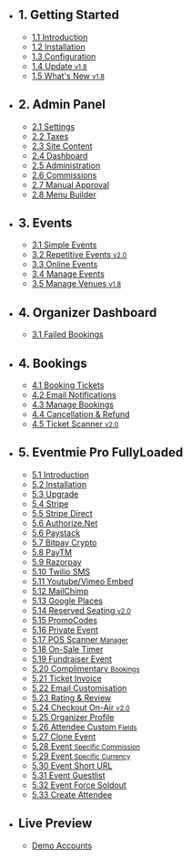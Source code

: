 - ## 1. Getting Started
    - [1.1 Introduction](/{{route}}/{{version}}/introduction)
    - [1.2 Installation](/{{route}}/{{version}}/installation)
    - [1.3 Configuration](/{{route}}/{{version}}/configuration)
    - [1.4 Update <small class="v">v1.8</small>](/{{route}}/{{version}}/update)
    - [1.5 What's New <small class="v">v1.8</small>](/{{route}}/{{version}}/changelog/changes)


- ## 2. Admin Panel
    - [2.1 Settings](/{{route}}/{{version}}/admin/settings)
    - [2.2 Taxes](/{{route}}/{{version}}/admin/taxes)
    - [2.3 Site Content](/{{route}}/{{version}}/admin/site-content)
    - [2.4 Dashboard](/{{route}}/{{version}}/admin/dashboard)
    - [2.5 Administration](/{{route}}/{{version}}/admin/administration)
    - [2.6 Commissions](/{{route}}/{{version}}/admin/commissions)
    - [2.7 Manual Approval](/{{route}}/{{version}}/admin/organiser-approval)
    - [2.8 Menu Builder](/{{route}}/{{version}}/admin/menu-builder)

- ## 3. Events
    - [3.1 Simple Events](/{{route}}/{{version}}/events/simple-events)
    - [3.2 Repetitive Events <small class="v">v2.0</small>](/{{route}}/{{version}}/events/repetitive-events)
    - [3.3 Online Events](/{{route}}/{{version}}/events/online-events)
    - [3.4 Manage Events](/{{route}}/{{version}}/events/manage-events)
    - [3.5 Manage Venues <small class="v">v1.8</small>](/{{route}}/{{version}}/events/manage-venues)

- ## 4. Organizer Dashboard
    - [3.1 Failed Bookings](/{{route}}/{{version}}/dashboard/failed-bookings)

- ## 4. Bookings
    - [4.1 Booking Tickets](/{{route}}/{{version}}/bookings/booking-tickets)
    - [4.2 Email Notifications](/{{route}}/{{version}}/bookings/email-notifications)
    - [4.3 Manage Bookings](/{{route}}/{{version}}/bookings/manage-bookings)
    - [4.4 Cancellation & Refund](/{{route}}/{{version}}/bookings/cancellation-refund)
    - [4.5 Ticket Scanner <small class="v">v2.0</small>](/{{route}}/{{version}}/bookings/ticket-scanner)


- ## 5. Eventmie Pro FullyLoaded
    - [5.1 Introduction](/{{route}}/{{version}}/fullyloaded/introduction)
    - [5.2 Installation](/{{route}}/{{version}}/fullyloaded/installation)
    - [5.3 Upgrade](/{{route}}/{{version}}/fullyloaded/upgrade)
    - [5.4 Stripe](/{{route}}/{{version}}/fullyloaded/stripe)
    - [5.5 Stripe Direct](/{{route}}/{{version}}/fullyloaded/stripe-direct)
    - [5.6 Authorize.Net](/{{route}}/{{version}}/fullyloaded/authorize.net)
    - [5.6 Paystack](/{{route}}/{{version}}/fullyloaded/paystack)
    - [5.7 Bitpay Crypto](/{{route}}/{{version}}/fullyloaded/bitpay-crypto)
    - [5.8 PayTM](/{{route}}/{{version}}/fullyloaded/paytm)
    - [5.9 Razorpay](/{{route}}/{{version}}/fullyloaded/razorpay)
    - [5.10 Twilio SMS](/{{route}}/{{version}}/fullyloaded/twilio-sms)
    - [5.11 Youtube/Vimeo Embed](/{{route}}/{{version}}/fullyloaded/youtube-vimeo-embed)
    - [5.12 MailChimp](/{{route}}/{{version}}/fullyloaded/mailchimp)
    - [5.13 Google Places](/{{route}}/{{version}}/fullyloaded/google-places)
    - [5.14 Reserved Seating <small class="v">v2.0</small>](/{{route}}/{{version}}/fullyloaded/reserved-seating)
    - [5.15 PromoCodes](/{{route}}/{{version}}/fullyloaded/promocodes)
    - [5.16 Private Event](/{{route}}/{{version}}/fullyloaded/private-event)
    - [5.17 POS Scanner <small>Manager</small>](/{{route}}/{{version}}/fullyloaded/pos-scanner-manager)
    - [5.18 On-Sale Timer](/{{route}}/{{version}}/fullyloaded/onsale-timer)
    - [5.19 Fundraiser Event](/{{route}}/{{version}}/fullyloaded/fundraiser-event)
    - [5.20 Complimentary <small>Bookings</small>](/{{route}}/{{version}}/fullyloaded/complimentary-bookings)
    - [5.21 Ticket Invoice](/{{route}}/{{version}}/fullyloaded/ticket-invoice)
    - [5.22 Email Customisation](/{{route}}/{{version}}/fullyloaded/email-customisation)
    - [5.23 Rating & Review](/{{route}}/{{version}}/fullyloaded/rating-review)
    - [5.24 Checkout On-Air <small class="v">v2.0</small>](/{{route}}/{{version}}/fullyloaded/guest-checkout)
    - [5.25 Organizer Profile](/{{route}}/{{version}}/fullyloaded/organizer-profile)
    - [5.26 Attendee Custom <small>Fields</small>](/{{route}}/{{version}}/fullyloaded/attendee-custom-fields)
    - [5.27 Clone Event](/{{route}}/{{version}}/fullyloaded/clone-event)
    - [5.28 Event <small>Specific Commission</small>](/{{route}}/{{version}}/fullyloaded/event-specific-commission)
    - [5.29 Event <small>Specific Currency</small>](/{{route}}/{{version}}/fullyloaded/event-specific-currency)
    - [5.30 Event Short URL](/{{route}}/{{version}}/fullyloaded/event-short-url)
    - [5.31 Event Guestlist](/{{route}}/{{version}}/fullyloaded/event-guestlist)
    - [5.32 Event Force Soldout](/{{route}}/{{version}}/fullyloaded/force-soldout-event)
    - [5.33 Create Attendee](/{{route}}/{{version}}/fullyloaded/create-attendee)



- ## Live Preview
    - [Demo Accounts](/{{route}}/{{version}}/demo-accounts)
